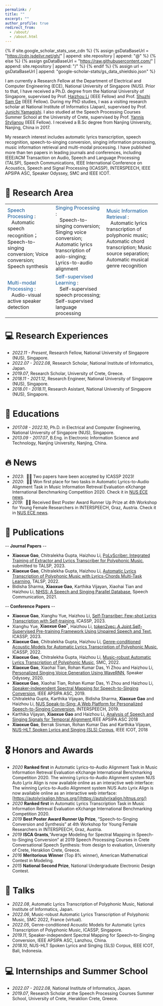 ```yaml
---
permalink: /
title: ""
excerpt: ""
author_profile: true
redirect_from: 
  - /about/
  - /about.html
---
```


{% if site.google_scholar_stats_use_cdn %}
{% assign gsDataBaseUrl = "https://cdn.jsdelivr.net/gh/" | append: site.repository | append: "@" %}
{% else %}
{% assign gsDataBaseUrl = "https://raw.githubusercontent.com/" | append: site.repository | append: "/" %}
{% endif %}
{% assign url = gsDataBaseUrl | append: "google-scholar-stats/gs_data_shieldsio.json" %}

<span class='anchor' id='about-me'></span>

I am currently a Research Fellow at the Department of Electrical and Computer Engineering (ECE), National University of Singapore (NUS). Prior to that, I have received a Ph.D. degree from the National University of Singapore, supervised by Prof. [Haizhou Li](https://colips.org/~eleliha/) (IEEE Fellow) and Prof. [Shuzhi Sam Ge](https://cde.nus.edu.sg/ece/staff/ge-shuzhi-sam/) (IEEE Fellow). During my PhD studies, I  was a visiting research scholar at National Institute of Informatics (Japan), supervised by Prof. [Junichi Yamagishi](https://researchmap.jp/read0205283?lang=en). I also studied at the Speech Processing Courses Summer School at the University of Crete, supervised by Prof. [Yannis Stylianou](https://www.csd.uoc.gr/CSD/index.jsp?custom=yannis_stylianou&lang=en) (IEEE Fellow). I received a B.Sc degree from Nanjing University, Nanjing, China in 2017.

My research interest includes automatic lyrics transcription, speech recognition, speech-to-singing conversion, singing information processing, music information retrieval and multi-modal processing. I have published more than ten papers in leading journals and conferences, including IEEE/ACM Transaction on Audio, Speech and Language Processing (TALSP), Speech Communications, IEEE International Conference on Acoustics, Speech and Signal Processing (ICASSP), INTERSPEECH, IEEE APSIPA ASC, Speaker Odyssey, SMC and IEEE ICOT.

# 📜 Research Area
<table style="border-collapse: collapse; border: none;">
  <tr style="border: none;">
    <td style="border: none;"> <font color="#0b5394"> Speech Processing </font>: <BR>&nbsp;&nbsp; Automatic speech recognition；Speech-to-singing conversion; Voice conversion; Speech synthesis</td>
    <td style="border: none;"> <font color="#0b5394"> Singing Processing </font>: <BR>&nbsp;&nbsp; Speech-to-singing conversion; Singing voice conversion; Automatic lyrics transcription of aolo-singing; Lyrics-to-audio alignment</td>
    <td style="border: none;"> <font color="#0b5394"> Music Information Retrieval </font>: <BR>&nbsp;&nbsp; Automatic lyrics transcription of polyphonic music; Automatic chord transcription; Music source separation; Automatic musical genre recognition</td>
  </tr>
  <tr style="border: none;">
    <td style="border: none;"> <font color="#0b5394"> Multi-modal Processing </font>: <BR>&nbsp;&nbsp; Audio-visual active speaker detection </td>
    <td style="border: none;"> <font color="#0b5394"> Self-supervised Learning </font>: <BR>&nbsp;&nbsp; Self-supervised speech processing; Self-supervised language processing </td>
  </tr>
</table>

# 💻 Research Experiences
- *2022.11 - Present*, Research Fellow, National University of Singapore (NUS), Singapore.
- *2022.07 - 2022.08*, Research Scholar, National Institute of Informatics, Japan.
- *2019.07*, Research Scholar, University of Crete, Greece.
- *2018.11 - 2021.12*, Research Engineer, National University of Singapore (NUS), Singapore.
- *2018.01 - 2018.11*, Research Asistant, National University of Singapore (NUS), Singapore.

# 📖 Educations
- *2017.08 - 2022.10*, Ph.D. in Electrical and Computer Engineering, National University of Singapore (NUS), Singapore.
- *2013.09 - 2017.07*, B.Eng. in Electronic Information Science and Technology, Nanjing University, Nanjing, China.


# 🔥 News
- *2023*: &nbsp;🎉🎉 Two papers have been accepted by ICASSP 2023!
- *2020*: &nbsp;🎉🎉 Won first place for two tasks in Automatic Lyrics-to-Audio Alignment Task in Music Information Retreval Evaluation eXchange International Benchmarking Competition 2020. Check it in [NUS ECE news](https://www.eng.nus.edu.sg/ece/news/aligning-lyrics-to-singing-vocal-top-results-in-the-mirex-international-benchmarking-2020/).
- *2019*: &nbsp;🎉🎉 Received Best Poster Award Runner Up Prize at 4th Workshop for Young Female Researchers in INTERSPEECH, Graz, Austria. Check it in [NUS ECE news](https://cde.nus.edu.sg/ece/news-detail/best-poster-award-young-female-researchers-in-speech-science-and-technology/).


# 📝 Publications 
-- **Journal Papers** --
- **Xiaoxue Gao**, Chitralekha Gupta, Haizhou Li, [PoLyScriber: Integrated Training of Extractor and Lyrics Transcriber for Polyphonic Music](https://arxiv.org/pdf/2207.07336.pdf), submitted to TALSP, 2023.
- **Xiaoxue Gao**, Chitralekha Gupta, Haizhou Li, [Automatic Lyrics Transcription of Polyphonic Music with Lyrics-Chords Multi-Task Learning](https://ieeexplore.ieee.org/stamp/stamp.jsp?arnumber=9833328), TALSP, 2022.
- Bidisha Sharma, **Xiaoxue Gao**, Karthika Vijayan, Xiaohai Tian and Haizhou Li, [NHSS: A Speech and Singing Parallel Database](https://arxiv.org/pdf/2012.00337.pdf), Speech Communication, 2021.


-- **Conference Papers** --
- **Xiaoxue Gao**, Xianghu Yue, Haizhou Li, [Self-Transriber: Few-shot Lyrics Transcription with Self-training](https://arxiv.org/pdf/2211.10152.pdf), ICASSP, 2023.
- Xianghu Yue, **Xiaoxue Gao<sup>`*`</sup>**, Haizhou Li, [token2vec: A Joint Self-Supervised Pre-training Framework Using Unpaired Speech and Text](https://arxiv.org/pdf/2211.10152.pdf), ICASSP, 2023.
- **Xiaoxue Gao**, Chitralekha Gupta, Haizhou Li, [Genre-conditioned Acoustic Models for Automatic Lyrics Transcription of Polyphonic Music](https://arxiv.org/pdf/2204.03307.pdf), ICASSP, 2022.
- **Xiaoxue Gao**, Chitralekha Gupta, Haizhou Li, [Music-robust Automatic Lyrics Transcription of Polyphonic Music](https://arxiv.org/pdf/2204.03306.pdf), SMC, 2022.
- **Xiaoxue Gao**, Xiaohai Tian, Rohan Kumar Das, Yi Zhou and Haizhou Li, [Personalized Singing Voice Generation Using WaveRNN](https://www.researchgate.net/profile/Gao-Xiaoxue/publication/341120657_Personalized_Singing_Voice_Generation_Using_WaveRNN/links/5eafe41492851cb2677310c3/Personalized-Singing-Voice-Generation-Using-WaveRNN.pdf), Speaker Odyssey, 2020.
- **Xiaoxue Gao**, Xiaohai Tian, Rohan Kumar Das, Yi Zhou and Haizhou Li, [Speaker-independent Spectral Mapping for Speech-to-Singing Conversion](https://d1wqtxts1xzle7.cloudfront.net/82715109/200-libre.pdf?1648314311=&response-content-disposition=inline%3B+filename%3DSpeaker_independent_Spectral_Mapping_for.pdf&Expires=1680773502&Signature=fXioJt8xbXCq~ZZ1Gr~T8TFJ1f4oau0XgWjk8kEneKtCAi634GEp~~giCwOkcKJetrh1cesPZt1Aga-d9KEegslWcYxgEdMOxsitE1xd~~Vaxy6rkFBFYirCd5nzpj64Ny456rqnMDKuYnrtl~2FGqn0LZw7flnMIY8BAwEZ-FoO5SflAlyM4QHjNmW~TvkQK0hXkP2JxjwGXWkvOW24fGk3LbeVgOc02VKs72DiciO3Tmex6MEt--t~MC9H6D1HA-RhAWBM8pdJ8E99dilu2Lgg2GH0WgmeEbG~~mmGq7mu2ZkkqPqqqy7LM79rqYKL6olDrryblFpmW3Ux6ViLPw__&Key-Pair-Id=APKAJLOHF5GGSLRBV4ZA), IEEE APSIPA ASC, 2019.
- Chitralekha Gupta, Karthika Vijayan, Bidisha Sharma, **Xiaoxue Gao** and Haizhou Li, [NUS Speak-to-Sing: A Web Platform for Personalized Speech-to-Singing Conversion](https://www.isca-speech.org/archive_v0/Interspeech_2019/pdfs/8041.pdf), INTERSPEECH, 2019.
- Karthika Vijayan, **Xiaoxue Gao** and Haizhou Li, [Analysis of Speech and Singing Signals for Temporal Alignment](http://www.apsipa.org/proceedings/2018/pdfs/0001893.pdf),IEEE APSIPA ASC 2018
- **Xiaoxue Gao**, Berrak Sisman, Rohan Kumar Das and Karthika Vijayan, [NUS-HLT Spoken Lyrics and Singing (SLS) Corpus](https://www.researchgate.net/profile/Berrak-Sisman/publication/328214772_NUS-HLT_Spoken_Lyrics_and_Singing_SLS_Corpus/links/5bda9a38a6fdcc3a8db5091b/NUS-HLT-Spoken-Lyrics-and-Singing-SLS-Corpus.pdf), IEEE ICOT, 2018




# 🎖 Honors and Awards
- *2020* **Ranked first** in Automatic Lyrics-to-Audio Alignment Task in Music Information Retreval Evaluation eXchange International Benchmarking Competition 2020. The winning Lyrics-to-Audio Alignment system NUS Auto Lyrix Align is now available online as an interactive web interface: The winning Lyrics-to-Audio Alignment system NUS Auto Lyrix Align is now available online as an interactive web interface: [https://autolyrixalign.hltnus.org/](https://autolyrixalign.hltnus.org/)
- *2020* **Ranked first** in Automatic Lyrics Transcription Task in Music Information Retreval Evaluation eXchange International Benchmarking Competition 2020.
- *2019* **Best Poster Award Runner Up Prize**, “Speech-to-Singing Conversion and Synthesis” at 4th Workshop for Young Female Researchers in INTERSPEECH, Graz, Austria.
- *2019* **ISCA Grants**,“Average Modeling for Spectral Mapping in Speech-to-Singing Conversion” at 2019 Speech Processing Courses in Crete Conversational Speech Synthesis: from design to evaluation, University of Crete, Heraklion Crete, Greece.
- *2016* **Meritorious Winner** (Top 8% winner), American Mathematical Contest in Modeling.
- *2015* **National Second Prize**, National Undergraduate Electronic Design Contest.




# 💬 Talks
- *2022.08*, Automatic Lyrics Transcription of Polyphonic Music, National Institute of Informatics, Japan.
- *2022.06*, Music-robust Automatic Lyrics Transcription of Polyphonic Music, SMC 2022, France (virtual).
- *2022.05*, Genre-conditioned Acoustic Models for Automatic Lyrics Transcription of Polyphonic Music, ICASSP, Singapore.
- *2019.11*, Speaker-independent Spectral Mapping for Speech-to-Singing Conversion, IEEE APSIPA ASC, Lanzhou, China.
- *2018.10*, NUS-HLT Spoken Lyrics and Singing (SLS) Corpus, IEEE ICOT, Bali, Indonesia.



# 💻 Internships and Summer School
- *2022.07 - 2022.08*, National Institute of Informatics, Japan.
- *2019.07*, Research Scholar at the Speech Processing Courses Summer School, University of Crete, Heraklion Crete, Greece.

